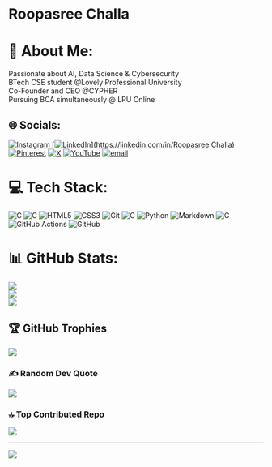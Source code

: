 # Roopasree Challa
# 💫 About Me:
Passionate about AI, Data Science & Cybersecurity  <br>BTech CSE student @Lovely Professional University<br>Co-Founder and CEO @CYPHER <br>Pursuing BCA simultaneously @ LPU Online 


## 🌐 Socials:
[![Instagram](https://img.shields.io/badge/Instagram-%23E4405F.svg?logo=Instagram&logoColor=white)](https://instagram.com/justroopasree) [![LinkedIn](https://img.shields.io/badge/LinkedIn-%230077B5.svg?logo=linkedin&logoColor=white)](https://linkedin.com/in/Roopasree Challa) [![Pinterest](https://img.shields.io/badge/Pinterest-%23E60023.svg?logo=Pinterest&logoColor=white)](https://pinterest.com/roopasreechalla) [![X](https://img.shields.io/badge/X-black.svg?logo=X&logoColor=white)](https://x.com/RoopasreeChalla) [![YouTube](https://img.shields.io/badge/YouTube-%23FF0000.svg?logo=YouTube&logoColor=white)](https://youtube.com/@RoopasreeChalla) [![email](https://img.shields.io/badge/Email-D14836?logo=gmail&logoColor=white)](mailto:roopasree01.challa@gmail.com) 

# 💻 Tech Stack:
![C](https://img.shields.io/badge/c-%2300599C.svg?style=for-the-badge&logo=c&logoColor=white) ![C](https://img.shields.io/badge/c-%2300599C.svg?style=for-the-badge&logo=c&logoColor=white) ![HTML5](https://img.shields.io/badge/html5-%23E34F26.svg?style=for-the-badge&logo=html5&logoColor=white) ![CSS3](https://img.shields.io/badge/css3-%231572B6.svg?style=for-the-badge&logo=css3&logoColor=white) ![Git](https://img.shields.io/badge/git-%23F05033.svg?style=for-the-badge&logo=git&logoColor=white) ![C](https://img.shields.io/badge/c-%2300599C.svg?style=for-the-badge&logo=c&logoColor=white) ![Python](https://img.shields.io/badge/python-3670A0?style=for-the-badge&logo=python&logoColor=ffdd54) ![Markdown](https://img.shields.io/badge/markdown-%23000000.svg?style=for-the-badge&logo=markdown&logoColor=white) ![C](https://img.shields.io/badge/c-%2300599C.svg?style=for-the-badge&logo=c&logoColor=white) ![GitHub Actions](https://img.shields.io/badge/github%20actions-%232671E5.svg?style=for-the-badge&logo=githubactions&logoColor=white) ![GitHub](https://img.shields.io/badge/github-%23121011.svg?style=for-the-badge&logo=github&logoColor=white)
# 📊 GitHub Stats:
![](https://github-readme-stats.vercel.app/api?username=Roopasree01&theme=dark&hide_border=false&include_all_commits=true&count_private=true)<br/>
![](https://nirzak-streak-stats.vercel.app/?user=Roopasree01&theme=dark&hide_border=false)<br/>
![](https://github-readme-stats.vercel.app/api/top-langs/?username=Roopasree01&theme=dark&hide_border=false&include_all_commits=true&count_private=true&layout=compact)

## 🏆 GitHub Trophies
![](https://github-profile-trophy.vercel.app/?username=Roopasree01&theme=radical&no-frame=false&no-bg=false&margin-w=4)

### ✍️ Random Dev Quote
![](https://quotes-github-readme.vercel.app/api?type=horizontal&theme=radical)

### 🔝 Top Contributed Repo
![](https://github-contributor-stats.vercel.app/api?username=Roopasree01&limit=5&theme=dark&combine_all_yearly_contributions=true)

---
[![](https://visitcount.itsvg.in/api?id=Roopasree01&icon=0&color=0)](https://visitcount.itsvg.in)

<!-- Proudly created with GPRM ( https://gprm.itsvg.in ) -->
